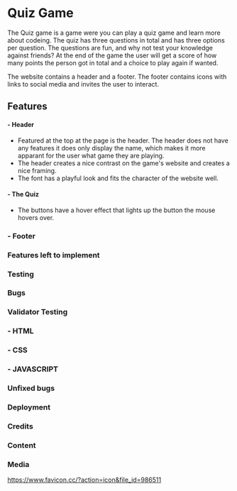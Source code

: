 # Quiz Game

The Quiz game is a game were you can play a quiz game and learn more about codeing. 
The quiz has three questions in total and has three options per question. 
The questions are fun, and why not test your knowledge against friends? 
At the end of the game the user will get a score of how many points the person got in total and a choice to play again if wanted. 

The website contains a header and a footer. The footer contains icons with links to social media and invites the user to interact.

## Features

#### - Header

- Featured at the top at the page is the header. The header does not have any features it does only display the name, which makes it more apparant for the user what game they are playing.
- The header creates a nice contrast on the game's website and creates a nice framing.
- The font has a playful look and fits the character of the website well.

#### - The Quiz

- The buttons have a hover effect that lights up the button the mouse hovers over.

### - Footer

### Features left to implement

### Testing

### Bugs

### Validator Testing

### - HTML

### - CSS

### - JAVASCRIPT

### Unfixed bugs

### Deployment

### Credits

### Content

### Media


https://www.favicon.cc/?action=icon&file_id=986511 
